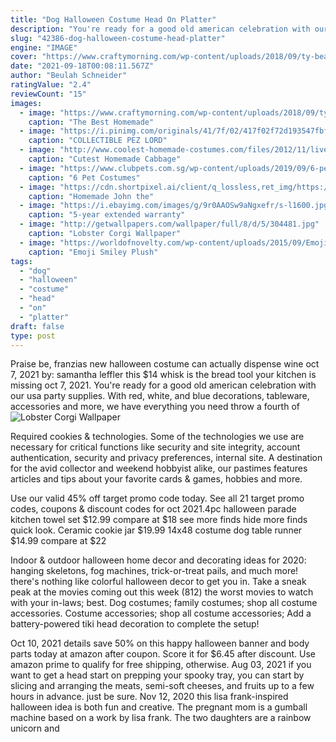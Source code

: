```yaml
---
title: "Dog Halloween Costume Head On Platter"
description: "You're ready for a good old american celebration with our usa party supplies. With red, white, and blue decorations, tableware, accessories and more, we have everything you need throw a fourth of"
slug: "42386-dog-halloween-costume-head-platter"
engine: "IMAGE"
cover: "https://www.craftymorning.com/wp-content/uploads/2018/09/ty-beanie-babie-dog-costume-500x500.jpg"
date: "2021-09-18T00:08:11.567Z"
author: "Beulah Schneider"
ratingValue: "2.4"
reviewCount: "15"
images:
  - image: "https://www.craftymorning.com/wp-content/uploads/2018/09/ty-beanie-babie-dog-costume-500x500.jpg"
    caption: "The Best Homemade"
  - image: "https://i.pinimg.com/originals/41/7f/02/417f02f72d193547fbfca1197df9560c.jpg"
    caption: "COLLECTIBLE PEZ LORD"
  - image: "http://www.coolest-homemade-costumes.com/files/2012/11/live-action-cabbage-patch-doll-20787.jpeg"
    caption: "Cutest Homemade Cabbage"
  - image: "https://www.clubpets.com.sg/wp-content/uploads/2019/09/6-pet-costumes-to-get-your-furkid-ready-for-howl-o-ween-5.jpg"
    caption: "6 Pet Costumes"
  - image: "https://cdn.shortpixel.ai/client/q_lossless,ret_img/https://www.coolest-homemade-costumes.com/files/2014/11/bible-character-you-wouldnt-think-of-john-the-baptist-aka-head-on-a-platter-135032-800x600.jpg"
    caption: "Homemade John the"
  - image: "https://i.ebayimg.com/images/g/9r0AAOSw9aNgxefr/s-l1600.jpg"
    caption: "5-year extended warranty"
  - image: "http://getwallpapers.com/wallpaper/full/8/d/5/304481.jpg"
    caption: "Lobster Corgi Wallpaper"
  - image: "https://worldofnovelty.com/wp-content/uploads/2015/09/Emoji-Plush-Pillows.png"
    caption: "Emoji Smiley Plush"
tags:
  - "dog"
  - "halloween"
  - "costume"
  - "head"
  - "on"
  - "platter"
draft: false
type: post
---
```


Praise be, franzias new halloween costume can actually dispense wine oct 7, 2021 by: samantha leffler this $14 whisk is the bread tool your kitchen is missing oct 7, 2021. You're ready for a good old american celebration with our usa party supplies. With red, white, and blue decorations, tableware, accessories and more, we have everything you need throw a fourth of
![Lobster Corgi Wallpaper](http://getwallpapers.com/wallpaper/full/8/d/5/304481.jpg "Lobster Corgi Wallpaper")

Required cookies &amp; technologies. Some of the technologies we use are necessary for critical functions like security and site integrity, account authentication, security and privacy preferences, internal site. A destination for the avid collector and weekend hobbyist alike, our pastimes features articles and tips about your favorite cards &amp; games, hobbies and more.
<!--inArticleAds-->

<!--galleryOne-->

Use our valid 45% off target promo code today. See all 21 target promo codes, coupons & discount codes for oct 2021.4pc halloween parade kitchen towel set $12.99 compare at $18 see more finds hide more finds quick look. Ceramic cookie jar $19.99  14x48 costume dog table runner $14.99 compare at $22
<!--inArticleAds-->

<!--galleryTwo-->

Indoor & outdoor halloween home decor and decorating ideas for 2020: hanging skeletons, fog machines, trick-or-treat pails, and much more! there's nothing like colorful halloween decor to get you in. Take a sneak peak at the movies coming out this week (812) the worst movies to watch with your in-laws; best. Dog costumes; family costumes; shop all costume accessories. Costume accessories; shop all costume accessories;  Add a battery-powered tiki head decoration to complete the setup!
<!--galleryThree-->

Oct 10, 2021 details save 50% on this happy halloween banner and body parts today at amazon after coupon. Score it for $6.45 after discount. Use amazon prime to qualify for free shipping, otherwise. Aug 03, 2021 if you want to get a head start on prepping your spooky tray, you can start by slicing and arranging the meats, semi-soft cheeses, and fruits up to a few hours in advance. just be sure. Nov 12, 2020 this lisa frank-inspired halloween idea is both fun and creative. The pregnant mom is a gumball machine based on a work by lisa frank. The two daughters are a rainbow unicorn and
